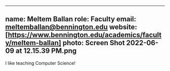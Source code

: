 
---
name: Meltem Ballan
role: Faculty
email: meltemballan@bennington.edu
website: [https://www.bennington.edu/academics/faculty/meltem-ballan]
photo: Screen Shot 2022-06-09 at 12.15.39 PM.png
---

I like teaching Computer Science!
